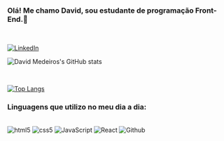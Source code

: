 ### Olá! Me chamo David, sou estudante de programação Front-End.👋
<br>

[![LinkedIn](https://img.shields.io/badge/LinkedIn-0077B5?style=for-the-badge&logo=linkedin&logoColor=white)](https://www.linkedin.com/in/david-medeiros-28b056235/)

![David Medeiros's GitHub stats](https://github-readme-stats.vercel.app/api?username=dwmedeiros94&show_icons=true&theme=dark)

<br>

[![Top Langs](https://github-readme-stats.vercel.app/api/top-langs/?username=dwmedeiros94&layout=compact)](https://github.com/anuraghazra/github-readme-stats)

### Linguagens que utilizo no meu dia a dia: 

<br>

<div>
  <img src="https://img.shields.io/badge/HTML5-E34F26?style=for-the-badge&logo=html5&logoColor=white" alt="html5"  />
  <img src="https://img.shields.io/badge/CSS3-1572B6?style=for-the-badge&logo=css3&logoColor=white" alt="css5"  />
  <img src="https://img.shields.io/badge/JavaScript-F7DF1E?style=for-the-badge&logo=javascript&logoColor=black" alt="JavaScript"  />
  <img src="https://img.shields.io/badge/React-20232A?style=for-the-badge&logo=react&logoColor=61DAFB" alt="React"  />
  <img src="https://img.shields.io/badge/GitHub-100000?style=for-the-badge&logo=github&logoColor=white" alt="Github"  />
</div>
